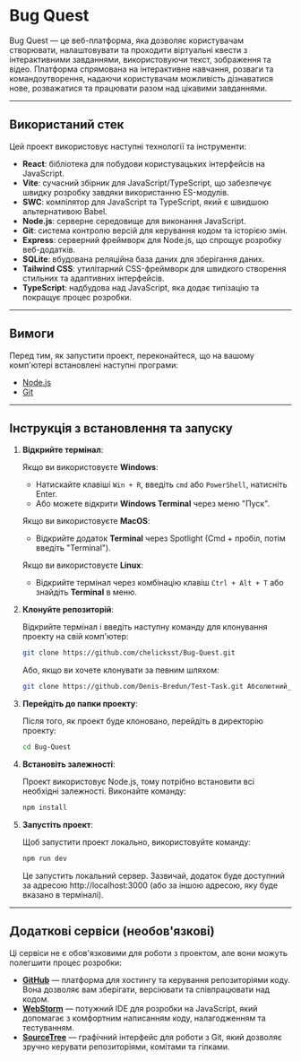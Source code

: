 # Bug Quest

Bug Quest — це веб-платформа, яка дозволяє користувачам створювати, налаштовувати та проходити віртуальні квести з інтерактивними завданнями, використовуючи текст, зображення та відео. Платформа спрямована на інтерактивне навчання, розваги та командоутворення, надаючи користувачам можливість дізнаватися нове, розважатися та працювати разом над цікавими завданнями.

---

## Використаний стек

Цей проект використовує наступні технології та інструменти:

- **React**: бібліотека для побудови користувацьких інтерфейсів на JavaScript.
- **Vite**: сучасний збірник для JavaScript/TypeScript, що забезпечує швидку розробку завдяки використанню ES-модулів.
- **SWC**: компілятор для JavaScript та TypeScript, який є швидшою альтернативою Babel.
- **Node.js**: серверне середовище для виконання JavaScript.
- **Git**: система контролю версій для керування кодом та історією змін.
- **Express**: серверний фреймворк для Node.js, що спрощує розробку веб-додатків.
- **SQLite**: вбудована реляційна база даних для зберігання даних.
- **Tailwind CSS**: утилітарний CSS-фреймворк для швидкого створення стильних та адаптивних інтерфейсів.
- **TypeScript**: надбудова над JavaScript, яка додає типізацію та покращує процес розробки.
  
---

## Вимоги

Перед тим, як запустити проект, переконайтеся, що на вашому комп'ютері встановлені наступні програми:

- [Node.js](https://nodejs.org/)
- [Git](https://git-scm.com/)

---

## Інструкція з встановлення та запуску

1. **Відкрийте термінал**:
   
   Якщо ви використовуєте **Windows**:
   - Натискайте клавіші `Win + R`, введіть `cmd` або `PowerShell`, натисніть Enter.
   - Або можете відкрити **Windows Terminal** через меню "Пуск".
   
   Якщо ви використовуєте **MacOS**:
   - Відкрийте додаток **Terminal** через Spotlight (Cmd + пробіл, потім введіть "Terminal").
   
   Якщо ви використовуєте **Linux**:
   - Відкрийте термінал через комбінацію клавіш `Ctrl + Alt + T` або знайдіть **Terminal** в меню.

2. **Клонуйте репозиторій**:
   
   Відкрийте термінал і введіть наступну команду для клонування проекту на свій комп'ютер:

   ```bash
   git clone https://github.com/chelicksst/Bug-Quest.git
   ```

   Або, якщо ви хочете клонувати за певним шляхом:

   ```bash
   git clone https://github.com/Denis-Bredun/Test-Task.git Абсолютний_Шлях_До_Папки
   ```
   
4. **Перейдіть до папки проекту**:

   Після того, як проект буде клоновано, перейдіть в директорію проекту:

   ```bash
   cd Bug-Quest
   ```

5. **Встановіть залежності**:

   Проект використовує Node.js, тому потрібно встановити всі необхідні залежності. Виконайте команду: 

   ```bash
   npm install
   ```

6. **Запустіть проект**:

   Щоб запустити проект локально, використовуйте команду:

   ```bash
   npm run dev
   ```

   Це запустить локальний сервер. Зазвичай, додаток буде доступний за адресою http://localhost:3000 (або за іншою адресою, яку буде вказано в терміналі).

---

## Додаткові сервіси (необов'язкові)

Ці сервіси не є обов'язковими для роботи з проектом, але вони можуть полегшити процес розробки: 
- **[GitHub](https://github.com/)** — платформа для хостингу та керування репозиторіями коду. Вона дозволяє вам зберігати, версіювати та співпрацювати над кодом.
- **[WebStorm](https://www.jetbrains.com/webstorm/)** — потужний IDE для розробки на JavaScript, який допомагає з комфортним написанням коду, налагодженням та тестуванням.
- **[SourceTree](https://www.sourcetreeapp.com/)** — графічний інтерфейс для роботи з Git, який дозволяє зручно керувати репозиторіями, комітами та гілками.

